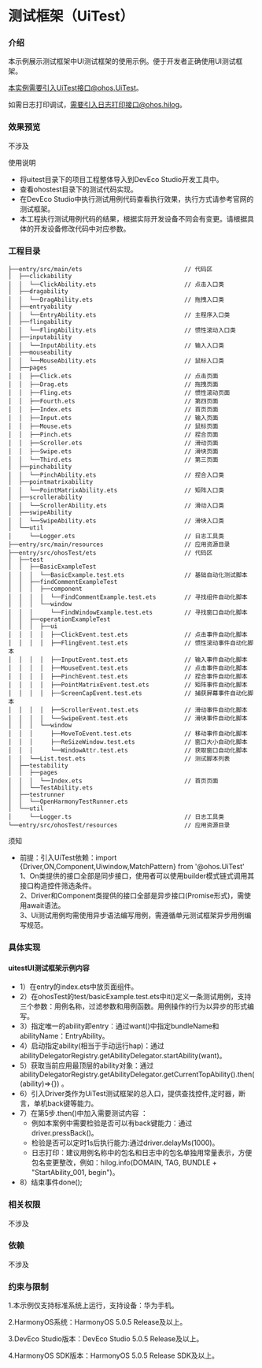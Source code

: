 # 测试框架（UiTest）

### 介绍

本示例展示测试框架中UI测试框架的使用示例。便于开发者正确使用UI测试框架。

本实例需要引入UiTest接口@ohos.UiTest。

如需日志打印调试，需要引入日志打印接口@ohos.hilog。

### 效果预览

不涉及

使用说明

- 将uitest目录下的项目工程整体导入到DevEco Studio开发工具中。
- 查看ohostest目录下的测试代码实现。
- 在DevEco Studio中执行测试用例代码查看执行效果，执行方式请参考官网的测试框架。
- 本工程执行测试用例代码的结果，根据实际开发设备不同会有变更。请根据具体的开发设备修改代码中对应参数。

### 工程目录

```
├──entry/src/main/ets                             // 代码区
│  ├──clickability  
│  │  └──ClickAbility.ets                         // 点击入口类
│  ├──dragability  
│  │  └──DragAbility.ets                          // 拖拽入口类
│  ├──entryability  
│  │  └──EntryAbility.ets                         // 主程序入口类
│  ├──flingability  
│  │  └──FlingAbility.ets                         // 惯性滚动入口类
│  ├──inputability  
│  │  └──InputAbility.ets                         // 输入入口类
│  ├──mouseability  
│  │  └──MouseAbility.ets                         // 鼠标入口类
│  ├──pages  
│  │  ├──Click.ets                                // 点击页面
│  │  ├──Drag.ets                                 // 拖拽页面
│  │  ├──Fling.ets                                // 惯性滚动页面
│  │  ├──Fourth.ets                               // 第四页面
│  │  ├──Index.ets                                // 首页页面
│  │  ├──Input.ets                                // 输入页面
│  │  ├──Mouse.ets                                // 鼠标页面
│  │  ├──Pinch.ets                                // 捏合页面
│  │  ├──Scroller.ets                             // 滑动页面
│  │  ├──Swipe.ets                                // 滑块页面
│  │  └──Third.ets                                // 第三页面
│  ├──pinchability  
│  │  └──PinchAbility.ets                         // 捏合入口类
│  ├──pointmatrixability  
│  │  └──PointMatrixAbility.ets                   // 矩阵入口类
│  ├──scrollerability  
│  │  └──ScrollerAbility.ets                      // 滑动入口类
│  ├──swipeAbility  
│  │  └──SwipeAbility.ets                         // 滑块入口类
│  └──util  
│     └──Logger.ets                               // 日志工具类
├──entry/src/main/resources                       // 应用资源目录
├──entry/src/ohosTest/ets                         // 代码区
│  ├──test
│  │  ├──BasicExampleTest                        
│  │  │  └──BasicExample.test.ets                 // 基础自动化测试脚本
│  │  ├──findCommentExampleTest                        
│  │  │  ├──component
│  │  │  │  └──FindCommentExample.test.ets        // 寻找组件自动化脚本
│  │  │  └──window
│  │  │     └──FindWindowExample.test.ets         // 寻找窗口自动化脚本
│  │  ├──operationExampleTest                        
│  │  │  ├──ui
│  │  │  │  ├──ClickEvent.test.ets                // 点击事件自动化脚本
│  │  │  │  ├──FlingEvent.test.ets                // 惯性滚动事件自动化脚本
│  │  │  │  ├──InputEvent.test.ets                // 输入事件自动化脚本
│  │  │  │  ├──MouseEvent.test.ets                // 点击事件自动化脚本
│  │  │  │  ├──PinchEvent.test.ets                // 捏合事件自动化脚本
│  │  │  │  ├──PointMatrixEvent.test.ets          // 矩阵事件自动化脚本
│  │  │  │  ├──ScreenCapEvent.test.ets            // 捕获屏幕事件自动化脚本
│  │  │  │  ├──ScrollerEvent.test.ets             // 滑动事件自动化脚本
│  │  │  │  └──SwipeEvent.test.ets                // 滑块事件自动化脚本
│  │  │  └──window
│  │  │     ├──MoveToEvent.test.ets               // 移动事件自动化脚本
│  │  │     ├──ReSizeWindow.test.ets              // 窗口大小自动化脚本
│  │  │     └──WindowAttr.test.ets                // 获取窗口自动化脚本
│  │  └──List.test.ets                            // 测试脚本列表
│  ├──testability
│  │  ├──pages
│  │  │  └──Index.ets                             // 首页页面
│  │  └──TestAbility.ets   
│  ├──testrunner                       
│  │  └──OpenHarmonyTestRunner.ets  
│  └──util                       
│     └──Logger.ts                                // 日志工具类
└──entry/src/ohosTest/resources                   // 应用资源目录
```

 须知

- 前提：引入UiTest依赖：import {Driver,ON,Component,Uiwindow,MatchPattern} from '@ohos.UiTest'  
1、On类提供的接口全部是同步接口，使用者可以使用builder模式链式调用其接口构造控件筛选条件。  
2、Driver和Component类提供的接口全部是异步接口(Promise形式)，需使用await语法。  
3、Ui测试用例均需使用异步语法编写用例，需遵循单元测试框架异步用例编写规范。

### 具体实现

#### uitestUI测试框架示例内容

- 1）在entry的index.ets中放页面组件。
- 2）在ohosTest的test/basicExample.test.ets中it()定义一条测试用例，支持三个参数：用例名称，过滤参数和用例函数。用例操作的行为以异步的形式编写。
- 3）指定唯一的ability即entry：通过want()中指定bundleName和abilityName：EntryAbility。
- 4）启动指定ability(相当于手动运行hap)：通过abilityDelegatorRegistry.getAbilityDelegator.startAbility(want)。
- 5）获取当前应用最顶层的ability对象：通过abilityDelegatorRegistry.getAbilityDelegator.getCurrentTopAbility().then((ability)=>{}) 。
- 6）引入Driver类作为UiTest测试框架的总入口，提供查找控件,定时器，断言，单机back键等能力。
- 7）在第5步.then()中加入需要测试内容 ：  
  - 例如本案例中需要检验是否可以有back键能力：通过driver.pressBack()。  
  - 检验是否可以定时1s后执行能力:通过driver.delayMs(1000)。  
  - 日志打印：建议用例名称中的包名和日志中的包名单独用常量表示，方便包名变更整改，例如：hilog.info(DOMAIN, TAG, BUNDLE + "StartAbility_001, begin")。
- 8）结束事件done();

### 相关权限

不涉及

### 依赖

不涉及

### 约束与限制

1.本示例仅支持标准系统上运行，支持设备：华为手机。

2.HarmonyOS系统：HarmonyOS 5.0.5 Release及以上。

3.DevEco Studio版本：DevEco Studio 5.0.5 Release及以上。

4.HarmonyOS SDK版本：HarmonyOS 5.0.5 Release SDK及以上。
